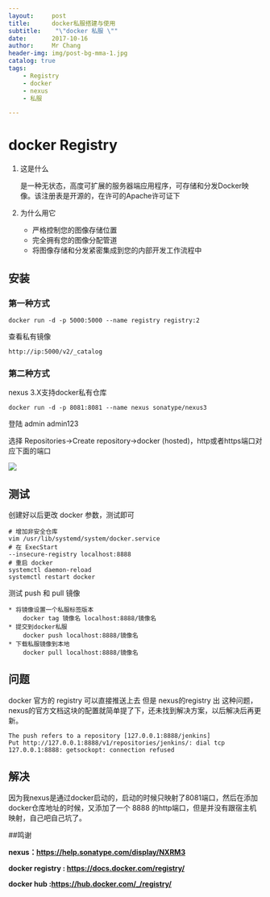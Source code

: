 ```yaml
---
layout:     post
title:     	docker私服搭建与使用
subtitle:    "\"docker 私服 \""
date:       2017-10-16
author:     Mr Chang
header-img: img/post-bg-mma-1.jpg
catalog: true
tags:
    - Registry
    - docker
    - nexus
    - 私服

---
```


# docker Registry

1. 这是什么
	
	是一种无状态，高度可扩展的服务器端应用程序，可存储和分发Docker映像。该注册表是开源的，在许可的Apache许可证下
	
2. 为什么用它
	* 严格控制您的图像存储位置
	* 完全拥有您的图像分配管道
	* 将图像存储和分发紧密集成到您的内部开发工作流程中

	
## 安装

### 第一种方式 

	docker run -d -p 5000:5000 --name registry registry:2
	
查看私有镜像

	http://ip:5000/v2/_catalog
	
### 第二种方式

nexus 3.X支持docker私有仓库

	docker run -d -p 8081:8081 --name nexus sonatype/nexus3
	
登陆 admin admin123

选择 Repositories->Create repository->docker (hosted)，http或者https端口对应下面的端口

![](http://files.jetbrains.org.cn/17-10-17/42348025.jpg)


## 测试

创建好以后更改 docker 参数，测试即可

	# 增加非安全仓库
	vim /usr/lib/systemd/system/docker.service
	# 在 ExecStart 
	--insecure-registry localhost:8888
	# 重启 docker
	systemctl daemon-reload
	systemctl restart docker
	
测试 push 和 pull 镜像

	* 将镜像设置一个私服标签版本
		docker tag 镜像名 localhost:8888/镜像名
	* 提交到docker私服
		docker push localhost:8888/镜像名
	* 下载私服镜像到本地
		docker pull localhost:8888/镜像名
		
## 问题

docker 官方的 registry 可以直接推送上去 
但是 nexus的registry 出 这种问题，nexus的官方文档这块的配置就简单提了下，还未找到解决方案，以后解决后再更新。

    The push refers to a repository [127.0.0.1:8888/jenkins]
    Put http://127.0.0.1:8888/v1/repositories/jenkins/: dial tcp 127.0.0.1:8888: getsockopt: connection refused
    
## 解决

因为我nexus是通过docker启动的，启动的时候只映射了8081端口，然后在添加docker仓库地址的时候，又添加了一个 8888 的http端口，但是并没有跟宿主机映射，自己吧自己坑了。
    
   
		
		
##鸣谢

**nexus：https://help.sonatype.com/display/NXRM3**

**docker registry : https://docs.docker.com/registry/**

**docker hub :https://hub.docker.com/_/registry/**
	
